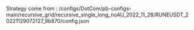 Strategy come from : /configs/DotCom/pb-configs-main/recursive_grid/recursive_single_long_noAU_2022_11_28/RUNEUSDT_20221129072127_9b870/config.json
